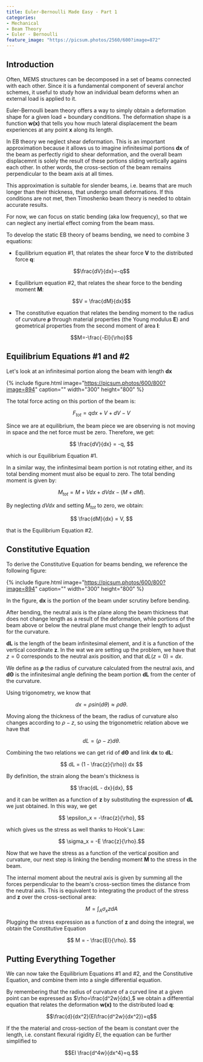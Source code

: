 ```yaml
---
title: Euler-Bernoulli Made Easy - Part 1
categories:
- Mechanical
- Beam Theory
- Euler - Bernoulli
feature_image: "https://picsum.photos/2560/600?image=872"
---
```


## Introduction

Often, MEMS structures can be decomposed in a set of beams connected with each other. Since it is a fundamental component of several anchor schemes, it useful to study how an individual beam deforms when an external load is applied to it.

Euler-Bernoulli beam theory offers a way to simply obtain a deformation shape for a given load + boundary conditions. The deformation shape is a function **w(x)** that tells you how much lateral displacement the beam experiences at any point **x** along its length.

In EB theory we neglect shear deformation. This is an important approximation because it allows us to imagine infinitesimal portions **dx** of the beam as perfectly rigid to shear deformation, and the overall beam displacemnt is solely the result of these portions sliding vertically agains each other. In other words, the cross-section of the beam remains perpendicular to the beam axis at all times.

This approximation is suitable for slender beams, i.e. beams that are much longer than their thickness, that undergo small deformations. If this conditions are not met, then Timoshenko beam theory is needed to obtain accurate results.

For now, we can focus on static bending (aka low frequency), so that we can neglect any inertial effect coming from the beam mass.

To develop the static EB theory of beams bending, we need to combine 3 equations:

- Equilibrium equation #1, that relates the shear force **V** to the distributed force **q**: 

$$\frac{dV}{dx}=-q$$

- Equilibrium equation #2, that relates the shear force to the bending moment **M**: 

$$V = \frac{dM}{dx}$$

- The constitutive equation that relates the bending moment to the radius of curvature **ρ** through material properties (the Young modulus **E**) and geometrical properties from the second moment of area **I**: 

$$M=-\frac{-EI}{\rho}$$

## Equilibrium Equations #1 and #2

Let's look at an infinitesimal portion along the beam with length **dx**

{% include figure.html image="https://picsum.photos/600/800?image=894" caption="" width="300" height="800" %}

The total force acting on this portion of the beam is:

$$F_{tot} = q dx + V + dV - V$$

Since we are at equilibrium, the beam piece we are observing is not moving in space and the net force must be zero. Therefore, we get:

$$ \frac{dV}{dx} = -q, $$

which is our Equilibrium Equation #1.

In a similar way, the infinitesimal beam portion is not rotating either, and its total bending moment must also be equal to zero. The total bending moment is given by:

$$ M_{tot} = M + V dx + dV dx - (M + dM). $$

By neglecting $dV dx$ and setting $M_{tot}$ to zero, we obtain:

$$ \frac{dM}{dx} = V, $$

that is the Equilibrium Equation #2.


## Constitutive Equation

To derive the Constitutive Equation for beams bending, we reference the following figure:

{% include figure.html image="https://picsum.photos/600/800?image=894" caption="" width="300" height="800" %}

In the figure, **dx** is the portion of the beam under scrutiny before bending.

After bending, the neutral axis is the plane along the beam thickness that does not change length as a result of the deformation, while portions of the beam above or below the neutral plane must change their length to adjust for the curvature.

**dL** is the length of the beam infinitesimal element, and it is a function of the vertical coordinate **z**. In the wat we are setting up the problem, we have that $z=0$ corresponds to the neutral axis position, and that $dL(z=0) = dx$.

We define as **ρ** the radius of curvature calculated from the neutral axis, and **dΘ** is the infinitesimal angle defining the beam portion **dL** from the center of the curvature.

Using trigonometry, we know that 

$$dx = \rho sin(d\theta) \approx \rho d\theta.$$

Moving along the thickness of the beam, the radius of curvature also changes according to $\rho - z$, so using the trigonometric relation above we have that

$$ dL = (\rho - z) d\theta. $$

Combining the two relations we can get rid of **dΘ** and link **dx** to **dL**:

$$ dL = (1 - \frac{z}{\rho}) dx $$

By definition, the strain along the beam's thickness is

$$ \frac{dL - dx}{dx}, $$

and it can be written as a function of **z** by substituting the expression of **dL** we just obtained. In this way, we get 

$$ \epsilon_x = -\frac{z}{\rho}, $$

which gives us the stress as well thanks to Hook's Law:

$$ \sigma_x = -E \frac{z}{\rho}.$$

Now that we have the stress as a function of the vertical position and curvature, our next step is linking the bending moment **M** to the stress in the beam.

The internal moment about the neutral axis is given by summing all the forces perpendicular to the beam's cross-section times the distance from the neutral axis. This is equivalent to integrating the product of the stress and **z** over the cross-sectional area:

$$ M = \int_A\sigma_x z dA $$

Plugging the stress expression as a function of **z** and doing the integral, we obtain the Constitutive Equation

$$ M = - \frac{EI}{\rho}. $$ 

## Putting Everything Together

We can now take the Equilibrium Equations #1 and #2, and the Constitutive Equation, and combine them into a single differential equation.

By remembering that the radius of curvature of a curved line at a given point can be expressed as $\rho=\frac{d^2w}{dx},$ we obtain a differential equation that relates the deformation **w(x)** to the distributed load **q**: 

$$\frac{d}{dx^2}(EI\frac{d^2w}{dx^2})=q$$

If the the material and cross-section of the beam is constant over the length, i.e. constant flexural rigidity *EI*, the equation can be further simplified to 

$$EI \frac{d^4w}{dx^4}=q.$$

</br></br>
